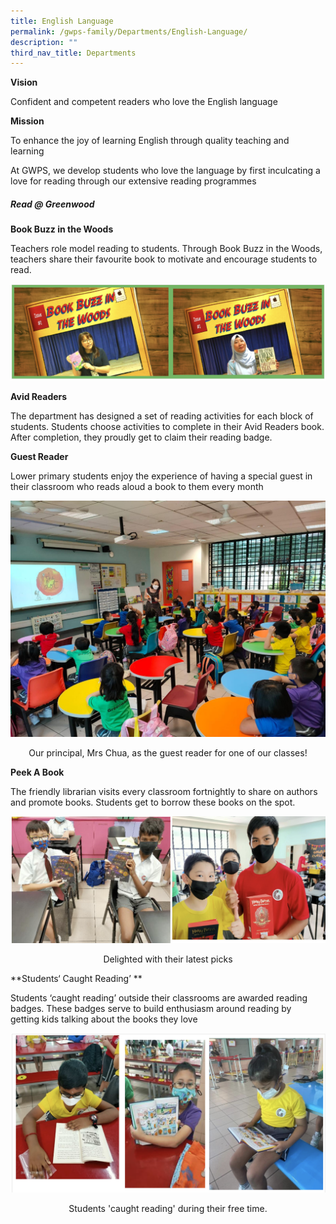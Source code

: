 ```yaml
---
title: English Language
permalink: /gwps-family/Departments/English-Language/
description: ""
third_nav_title: Departments
---
```

**Vision**  

Confident and competent readers who love the English language

**Mission**

To enhance the joy of learning English through quality teaching and learning 
  

At GWPS, we develop students who love the language by first inculcating a love for reading through our extensive reading programmes

  

##### Read @ Greenwood  

**Book Buzz in the Woods**

Teachers role model reading to students. Through Book Buzz in the Woods, teachers share their favourite book to motivate and encourage students to read.

![](/images/math27.png)

**Avid Readers**

The department has designed a set of reading activities for each block of students. Students choose activities to complete in their Avid Readers book. After completion, they proudly get to claim their reading badge.  

  

**Guest Reader**

Lower primary students enjoy the experience of having a special guest in their classroom who reads aloud a book to them every month

![](/images/math28.jpeg)

<center>Our principal, Mrs Chua, as the guest reader  for one of our classes!</center>

**Peek A Book**

The friendly librarian visits every classroom fortnightly to share on authors and promote books. Students get to borrow these books on the spot.  

![](/images/math29.png)

<center>Delighted with their latest picks</center>

**Students‘ Caught Reading’  **

Students ‘caught reading’ outside their classrooms are awarded reading badges. These badges serve to build enthusiasm around reading by getting kids talking about the books they love

![](/images/math30.png)

<center>Students 'caught reading' during their free time.</center>